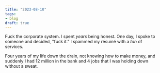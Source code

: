 ```yaml
---
title: "2023-08-10"
tags:
- blog
draft: true
---
```


Fuck the corporate system. I spent *years* being honest. One day, I spoke to someone and decided, "fuck it." I spammed my résumé with a *ton* of services.

Four years of my life down the drain, not knowing how to make money, and suddenly I had 12 million in the bank and 4 jobs that I was holding down without a sweat.